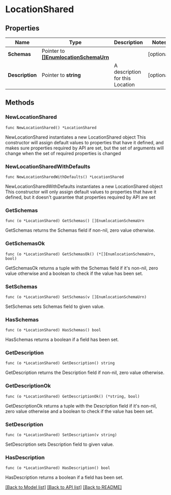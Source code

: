 # LocationShared

## Properties

Name | Type | Description | Notes
------------ | ------------- | ------------- | -------------
**Schemas** | Pointer to [**[]EnumlocationSchemaUrn**](EnumlocationSchemaUrn.md) |  | [optional] 
**Description** | Pointer to **string** | A description for this Location | [optional] 

## Methods

### NewLocationShared

`func NewLocationShared() *LocationShared`

NewLocationShared instantiates a new LocationShared object
This constructor will assign default values to properties that have it defined,
and makes sure properties required by API are set, but the set of arguments
will change when the set of required properties is changed

### NewLocationSharedWithDefaults

`func NewLocationSharedWithDefaults() *LocationShared`

NewLocationSharedWithDefaults instantiates a new LocationShared object
This constructor will only assign default values to properties that have it defined,
but it doesn't guarantee that properties required by API are set

### GetSchemas

`func (o *LocationShared) GetSchemas() []EnumlocationSchemaUrn`

GetSchemas returns the Schemas field if non-nil, zero value otherwise.

### GetSchemasOk

`func (o *LocationShared) GetSchemasOk() (*[]EnumlocationSchemaUrn, bool)`

GetSchemasOk returns a tuple with the Schemas field if it's non-nil, zero value otherwise
and a boolean to check if the value has been set.

### SetSchemas

`func (o *LocationShared) SetSchemas(v []EnumlocationSchemaUrn)`

SetSchemas sets Schemas field to given value.

### HasSchemas

`func (o *LocationShared) HasSchemas() bool`

HasSchemas returns a boolean if a field has been set.

### GetDescription

`func (o *LocationShared) GetDescription() string`

GetDescription returns the Description field if non-nil, zero value otherwise.

### GetDescriptionOk

`func (o *LocationShared) GetDescriptionOk() (*string, bool)`

GetDescriptionOk returns a tuple with the Description field if it's non-nil, zero value otherwise
and a boolean to check if the value has been set.

### SetDescription

`func (o *LocationShared) SetDescription(v string)`

SetDescription sets Description field to given value.

### HasDescription

`func (o *LocationShared) HasDescription() bool`

HasDescription returns a boolean if a field has been set.


[[Back to Model list]](../README.md#documentation-for-models) [[Back to API list]](../README.md#documentation-for-api-endpoints) [[Back to README]](../README.md)


